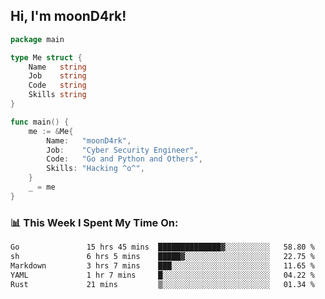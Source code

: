 <h2> Hi, I'm moonD4rk!</h2>

```go
package main

type Me struct {
	Name   string
	Job    string
	Code   string
	Skills string
}

func main() {
	me := &Me{
		Name:   "moonD4rk",
		Job:    "Cyber Security Engineer",
		Code:   "Go and Python and Others",
		Skills: "Hacking ^o^",
	}
	_ = me
}
```

<h3>📊 This Week I Spent My Time On:</h3>
<!-- <img align='right' src="https://github-readme-stats.vercel.app/api?username=moond4rk&show_icons=true&theme=radical", width="300" height="150"> -->

<!--START_SECTION:waka-->

```txt
Go               15 hrs 45 mins  ██████████████▓░░░░░░░░░░   58.80 %
sh               6 hrs 5 mins    █████▓░░░░░░░░░░░░░░░░░░░   22.75 %
Markdown         3 hrs 7 mins    ███░░░░░░░░░░░░░░░░░░░░░░   11.65 %
YAML             1 hr 7 mins     █░░░░░░░░░░░░░░░░░░░░░░░░   04.22 %
Rust             21 mins         ▒░░░░░░░░░░░░░░░░░░░░░░░░   01.34 %
```

<!--END_SECTION:waka-->

